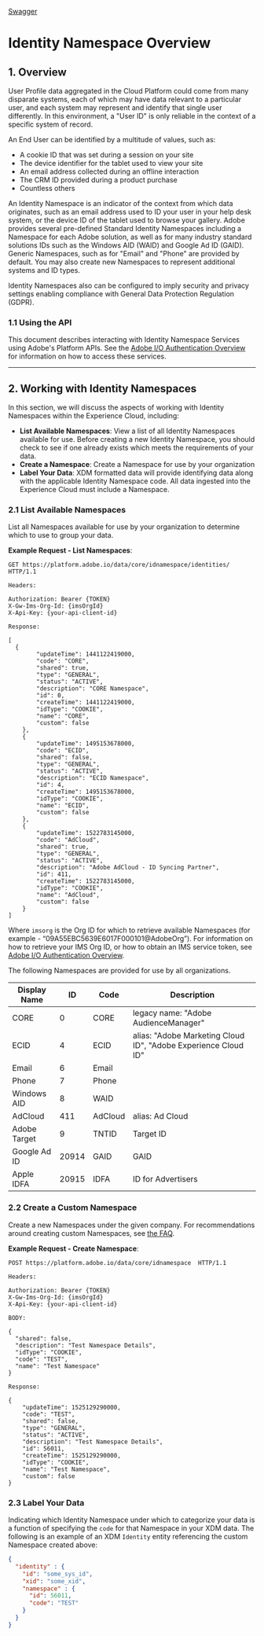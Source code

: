 [Swagger](../../../../../swagger/id-namespace-api.yaml)

# Identity Namespace Overview

## 1. Overview

User Profile data aggregated in the Cloud Platform could come from many disparate systems, each of which may have data relevant to a particular user, and each system may represent and identify that single user differently.  In this environment, a "User ID" is only reliable in the context of a specific system of record.

An End User can be identified by a multitude of values, such as:

* A cookie ID that was set during a session on your site
* The device identifier for the tablet used to view your site
* An email address collected during an offline interaction
* The CRM ID provided during a product purchase
* Countless others

An Identity Namespace is an indicator of the context from which data originates, such as an email address used to ID your user in your help desk system, or the device ID of the tablet used to browse your gallery.
Adobe provides several pre-defined Standard Identity Namespaces including a Namespace for each Adobe solution, as well as for many industry standard solutions IDs such as the Windows AID (WAID) and Google Ad ID (GAID).
Generic Namespaces, such as for "Email" and "Phone" are provided by default. You may also create new Namespaces to represent additional systems and ID types.

Identity Namespaces also can be configured to imply security and privacy settings enabling compliance with General Data Protection Regulation (GDPR).

### 1.1 Using the API

This document describes interacting with Identity Namespace Services using Adobe's Platform APIs. See the [Adobe I/O Authentication Overview](https://www.adobe.io/apis/cloudplatform/console/authentication/gettingstarted.html) for information on how to access these services.

---

## 2. Working with Identity Namespaces

In this section, we will discuss the aspects of working with Identity Namespaces within the Experience Cloud, including:

* __List Available Namespaces__: View a list of all Identity Namespaces available for use. Before creating a new Identity Namespace, you should check to see if one already exists which meets the requirements of your data.
* __Create a Namespace__:  Create a Namespace for use by your organization
* __Label Your Data__: XDM formatted data will provide identifying data along with the applicable Identity Namespace code. All data ingested into the Experience Cloud must include a Namespace.

### 2.1 List Available Namespaces

List all Namespaces available for use by your organization to determine which to use to group your data.

__Example Request - List Namespaces__:

```
GET https://platform.adobe.io/data/core/idnamespace/identities/ HTTP/1.1

Headers:

Authorization: Bearer {TOKEN}
X-Gw-Ims-Org-Id: {imsOrgId}
X-Api-Key: {your-api-client-id}

Response:

[
  {
        "updateTime": 1441122419000,
        "code": "CORE",
        "shared": true,
        "type": "GENERAL",
        "status": "ACTIVE",
        "description": "CORE Namespace",
        "id": 0,
        "createTime": 1441122419000,
        "idType": "COOKIE",
        "name": "CORE",
        "custom": false
    },
    {
        "updateTime": 1495153678000,
        "code": "ECID",
        "shared": false,
        "type": "GENERAL",
        "status": "ACTIVE",
        "description": "ECID Namespace",
        "id": 4,
        "createTime": 1495153678000,
        "idType": "COOKIE",
        "name": "ECID",
        "custom": false
    },
    {
        "updateTime": 1522783145000,
        "code": "AdCloud",
        "shared": true,
        "type": "GENERAL",
        "status": "ACTIVE",
        "description": "Adobe AdCloud - ID Syncing Partner",
        "id": 411,
        "createTime": 1522783145000,
        "idType": "COOKIE",
        "name": "AdCloud",
        "custom": false
    }
]
```

Where `imsorg` is the Org ID for which to retrieve available Namespaces (for example - “09A55EBC5639E6017F000101@AdobeOrg”). For information on how to retrieve your IMS Org ID, or how to obtain an IMS service token, see [Adobe I/O Authentication Overview](https://www.adobe.io/apis/cloudplatform/console/authentication/gettingstarted.html).

The following Namespaces are provided for use by all organizations.

|Display Name|ID|Code|Description|
|------------|---|---|-----------|
|CORE|0|CORE|legacy name: "Adobe AudienceManager"|
|ECID|4|ECID|alias: "Adobe Marketing Cloud ID", "Adobe Experience Cloud ID"|
|Email|6|Email||
|Phone|7|Phone||
|Windows AID|8|WAID||
|AdCloud|411|AdCloud|alias: Ad Cloud|
|Adobe Target|9|TNTID|Target ID|
|Google Ad ID|20914|GAID|GAID|
|Apple IDFA|20915|IDFA|ID for Advertisers|

### 2.2 Create a Custom Namespace

Create a new Namespaces under the given company. For recommendations around creating custom Namespaces, see [the FAQ](../identity_services_architectural_overview/identity_services_faq.md).

__Example Request - Create Namespace__:

```
POST https://platform.adobe.io/data/core/idnamespace  HTTP/1.1

Headers:

Authorization: Bearer {TOKEN}
X-Gw-Ims-Org-Id: {imsOrgId}
X-Api-Key: {your-api-client-id}

BODY:

{
  "shared": false,
  "description": "Test Namespace Details",
  "idType": "COOKIE",
  "code": "TEST",
  "name": "Test Namespace"
}

Response:

{
    "updateTime": 1525129290000,
    "code": "TEST",
    "shared": false,
    "type": "GENERAL",
    "status": "ACTIVE",
    "description": "Test Namespace Details",
    "id": 56011,
    "createTime": 1525129290000,
    "idType": "COOKIE",
    "name": "Test Namespace",
    "custom": false
}

```

### 2.3 Label Your Data

Indicating which Identity Namespace under which to categorize your data is a function of specifying the `code` for that Namespace in your XDM data. The following is an example of an XDM `Identity` entity referencing the custom Namespace created above:

```JSON
{
  "identity" : {
    "id": "some_sys_id",
    "xid": "some_xid",
    "namespace" : {
      "id": 56011,
      "code": "TEST"
    }
  }
}
```
